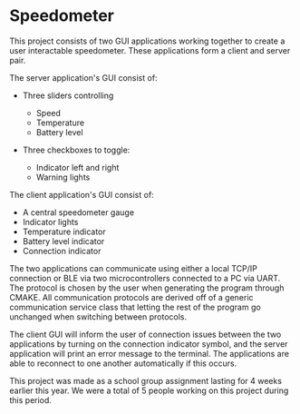 # Speedometer

This project consists of two GUI applications working together to create a user interactable speedometer. These applications form a client and server pair.

The server application's GUI consist of:
- Three sliders controlling
  - Speed
  - Temperature
  - Battery level

- Three checkboxes to toggle:
  - Indicator left and right
  - Warning lights

The client application's GUI consist of:
- A central speedometer gauge
- Indicator lights
- Temperature indicator
- Battery level indicator
- Connection indicator

The two applications can communicate using either a local TCP/IP connection or BLE via two microcontrollers connected to a PC via UART. The protocol is chosen by the user when generating the program through CMAKE. All communication protocols are derived off of a generic communication service class that letting the rest of the program go unchanged when switching between protocols.

The client GUI will inform the user of connection issues between the two applications by turning on the connection indicator symbol, and the server application will print an error message to the terminal. The applications are able to reconnect to one another automatically if this occurs.

This project was made as a school group assignment lasting for 4 weeks earlier this year. We were a total of 5 people working on this project during this period.
